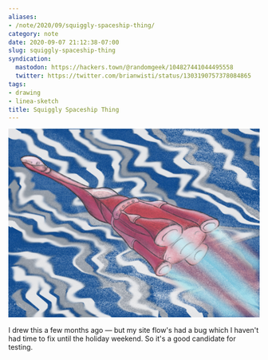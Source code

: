 ```yaml
---
aliases:
- /note/2020/09/squiggly-spaceship-thing/
category: note
date: 2020-09-07 21:12:38-07:00
slug: squiggly-spaceship-thing
syndication:
  mastodon: https://hackers.town/@randomgeek/104827441044495558
  twitter: https://twitter.com/brianwisti/status/1303190757378084865
tags:
- drawing
- linea-sketch
title: Squiggly Spaceship Thing
---
```


![attachments/img/2020/cover-2020-09-07.jpg](../../../attachments/img/2020/cover-2020-09-07.jpg)

I drew this a few months ago — but my site flow's had a bug which I haven't had time to fix until the holiday weekend. So it's a good candidate for testing.
